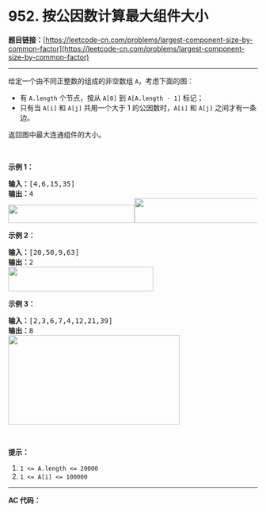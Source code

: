 # 952. 按公因数计算最大组件大小

**题目链接：**[https://leetcode-cn.com/problems/largest-component-size-by-common-factor](https://leetcode-cn.com/problems/largest-component-size-by-common-factor)

---

<div class="content__1Y2H">
 <div class="notranslate">
  <p>给定一个由不同正整数的组成的非空数组 <code>A</code>，考虑下面的图：</p> 
  <ul> 
   <li>有&nbsp;<code>A.length</code>&nbsp;个节点，按从&nbsp;<code>A[0]</code>&nbsp;到&nbsp;<code>A[A.length - 1]</code>&nbsp;标记；</li> 
   <li>只有当 <code>A[i]</code> 和 <code>A[j]</code> 共用一个大于 1 的公因数时，<code>A[i]</code>&nbsp;和 <code>A[j]</code> 之间才有一条边。</li> 
  </ul> 
  <p>返回图中最大连通组件的大小。</p> 
  <p>&nbsp;</p> 
  <ol> 
  </ol> 
  <p><strong>示例 1：</strong></p> 
  <pre class="language-text"><strong>输入：</strong>[4,6,15,35]
<strong>输出：</strong>4
<img style="height: 37px; width: 255px;" src="../aliyun-lc-uploads/uploads/2018/12/01/ex1.png" alt=""><img style="height: 50px; width: 257px;" src="../aliyun-lc-upload/uploads/2018/12/01/ex1.png" alt="">
</pre> 
  <p><strong>示例 2：</strong></p> 
  <pre class="language-text"><strong>输入：</strong>[20,50,9,63]
<strong>输出：</strong>2
<img style="height: 50px; width: 293px;" src="../aliyun-lc-upload/uploads/2018/12/01/ex2.png" alt="">
</pre> 
  <p><strong>示例 3：</strong></p> 
  <pre class="language-text"><strong>输入：</strong>[2,3,6,7,4,12,21,39]
<strong>输出：</strong>8
<img style="height: 180px; width: 346px;" src="../aliyun-lc-upload/uploads/2018/12/01/ex3.png" alt="">
</pre> 
  <p>&nbsp;</p> 
  <p><strong>提示：</strong></p> 
  <ol> 
   <li><code>1 &lt;= A.length &lt;= 20000</code></li> 
   <li><code>1 &lt;= A[i] &lt;= 100000</code></li> 
  </ol> 
 </div>
</div>

---

**AC 代码：**

```java

```